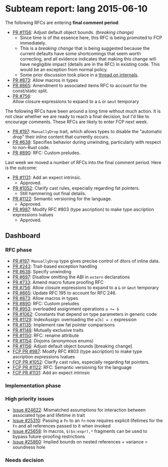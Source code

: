 # Subteam report: lang 2015-06-10

The following RFCs are entering **final comment period**:

- [PR #1156](https://github.com/rust-lang/rfcs/pull/1156):
  Adjust default object bounds. *(breaking change)*
  - Since time is of the essence here, this RFC is being
    promoted to FCP immediately.
  - This is a *breaking change* that is being suggested because the
    current defaults have some shortcomings that seem worth
    correcting, and all evidence indicates that making this change
    will have negligible impact (details are in the RFC) in existing
    code. This would be an exception from normal policy.
  - Some prior discussion took place in a
    [thread on internals](https://internals.rust-lang.org/t/pre-rfc-adjust-default-object-bounds/2199/).
- [PR #873](https://github.com/rust-lang/rfcs/pull/873):
  Allow macros in types
- [PR #865](https://github.com/rust-lang/rfcs/pull/865):
  Amendment to associated items RFC to account for the const/static split.
- [PR #756](https://github.com/rust-lang/rfcs/pull/756):  
  Allow closure expressions to expand to a `&` or `&mut` temporary

The following RFCs have been around a long time without much
action. It is not clear whether we are ready to reach a final
decision, but I'd like to encourage comments. These RFCs are likely to
enter FCP next week.

- [PR #197](https://github.com/rust-lang/rfcs/pull/197):
  `ManuallyDrop` trait, which allows types to disable the
  "automatic drop" their inline content that currently occurs.
- [PR #638](https://github.com/rust-lang/rfcs/pull/638):
  Specifies behavior during unwinding, particularly with respect
  to non-Rust code.
- [PR #890](https://github.com/rust-lang/rfcs/pull/890):
  RFC: Custom preludes.

Last week we moved a number of RFCs into the final comment
period. Here is the outcome:

- [PR #1131](https://github.com/rust-lang/rfcs/pull/1131):
  Add an expect intrinsic.
  - Approved.
- [PR #1052](https://github.com/rust-lang/rfcs/pull/1052):
  Clarify cast rules, especially regarding fat pointers.
  - Still hammering out final details.
- [PR #1122](https://github.com/rust-lang/rfcs/pull/1122):
  Semantic versioning for the language.
  - Approved.
- [PR #987](https://github.com/rust-lang/rfcs/pull/987):
  Modify RFC #803 (type ascription) to make type ascription expressions lvalues
  - Approved.

## Dashboard

### RFC phase

- [PR #197](https://github.com/rust-lang/rfcs/pull/197):
  `ManuallyDrop` type gives precise control of dtors of inline data.
- [PR #243](https://github.com/rust-lang/rfcs/pull/243):
  Trait-based exception handling
- [PR #638](https://github.com/rust-lang/rfcs/pull/638):
  Specify unwinding
- [PR #697](https://github.com/rust-lang/rfcs/pull/697):
  Disallow omitting the ABI in `extern` declarations
- [PR #733](https://github.com/rust-lang/rfcs/pull/733):
  Amend macro future proofing RFC
- [PR #756](https://github.com/rust-lang/rfcs/pull/756):
  Allow closure expressions to expand to a `&` or `&mut` temporary
- [PR #865](https://github.com/rust-lang/rfcs/pull/865):
  Update RFC 195 to account for RFC 246.
- [PR #873](https://github.com/rust-lang/rfcs/pull/873):
  Allow macros in types
- [PR #890](https://github.com/rust-lang/rfcs/pull/890):
  RFC: Custom preludes
- [PR #953](https://github.com/rust-lang/rfcs/pull/953):
  overloaded assignment operations `a += b`
- [PR #1062](https://github.com/rust-lang/rfcs/pull/1062):
  Constants that depend on type parameters in generic code
- [PR #1129](https://github.com/rust-lang/rfcs/pull/1129):
  IndexAssign: overloading the `a[b] = c` expression
- [PR #1135](https://github.com/rust-lang/rfcs/pull/1135):
  Implement raw fat pointer comparisons
- [PR #1148](https://github.com/rust-lang/rfcs/pull/1148):
  Mutually exclusive traits
- [PR #1150](https://github.com/rust-lang/rfcs/pull/1150):
  RFC: rename attribute
- [PR #1154](https://github.com/rust-lang/rfcs/pull/1154):
  Disjoins (anonymous enums)
- [PR #1156](https://github.com/rust-lang/rfcs/pull/1156):
  Adjust default object bounds [breaking change]
- [FCP PR #987](https://github.com/rust-lang/rfcs/pull/987):
  Modify RFC #803 (type ascription) to make type ascription expressions lvalues
- [FCP PR #1052](https://github.com/rust-lang/rfcs/pull/1052):
  Clarify cast rules, especially regarding fat pointers.
- [FCP PR #1122](https://github.com/rust-lang/rfcs/pull/1122):
  RFC: Semantic versioning for the language
- [FCP PR #1131](https://github.com/rust-lang/rfcs/pull/1131):
  Add an expect intrinsic

### Implementation phase


### High priority issues

- [Issue #24622](https://github.com/rust-lang/rust/issues/24622):
  Mismatched assumptions for interaction between associated type and lifetime in trait
- [Issue #25310](https://github.com/rust-lang/rust/issues/25310):
  Passing a `Fn` to an `fn` now requires explicit lifetimes for the `Fn` and all references passed to it when invoked
- [Issue #25658](https://github.com/rust-lang/rust/issues/25658):
  In macros, `$($x:expr),*` fragments can be used to bypass future-proofing restrictions
- [Issue #25860](https://github.com/rust-lang/rust/issues/25860):
  Implied bounds on nested references + variance = soundness hole

### Needs decision

